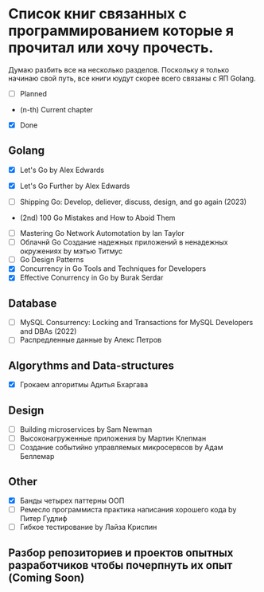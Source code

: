 # Список книг связанных с программированием которые я прочитал или хочу прочесть.

Думаю разбить все на несколько разделов.
Поскольку я только начинаю свой путь, все книги юудут скорее всего связаны с ЯП Golang.

- [ ] Planned
- (n-th) Current chapter
- [x] Done

## Golang
- [x] Let's Go by Alex Edwards
- [x] Let's Go Further by Alex Edwards

- [ ] Shipping Go: Develop, deliever, discuss, design, and go again (2023)
- (2nd) 100 Go Mistakes and How to Aboid Them
- [ ] Mastering Go Network Automotation by Ian Taylor
- [ ] Облачнй Go Создание надежных приложений в ненадежных окружениях by мэтью Титмус
- [ ] Go Design Patterns
- [x] Concurrency in Go Tools and Techniques for Developers
- [x] Effective Conurrency in Go by Burak Serdar

## Database
- [ ] MySQL Consurrency: Locking and Transactions for MySQL Developers and DBAs (2022)
- [ ] Распредленные данные by Алекс Петров

## Algorythms and Data-structures
- [x] Грокаем алгоритмы Адитья Бхаргава

## Design
- [ ] Building microservices by Sam Newman
- [ ] Высоконагруженные приложения by Мартин Клепман
- [ ] Создание событийно управляемых микросервсов by Адам Беллемар

## Other
- [x] Банды четырех паттерны ООП
- [ ] Ремесло программиста практика написания хорошего кода by Питер Гудлиф
- [ ] Гибкое тестирование by Лайза Криспин

## Разбор репозиториев и проектов опытных разработчиков чтобы почерпнуть их опыт (Coming Soon)

